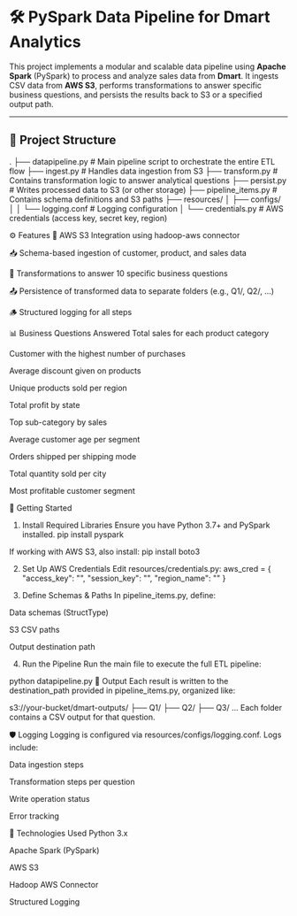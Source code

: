 # 🛠️ PySpark Data Pipeline for Dmart Analytics

This project implements a modular and scalable data pipeline using **Apache Spark** (PySpark) to process and analyze sales data from **Dmart**. It ingests CSV data from **AWS S3**, performs transformations to answer specific business questions, and persists the results back to S3 or a specified output path.

---

## 📁 Project Structure
.
├── datapipeline.py        # Main pipeline script to orchestrate the entire ETL flow
├── ingest.py              # Handles data ingestion from S3
├── transform.py           # Contains transformation logic to answer analytical questions
├── persist.py             # Writes processed data to S3 (or other storage)
├── pipeline_items.py      # Contains schema definitions and S3 paths
├── resources/
│   ├── configs/
│   │   └── logging.conf   # Logging configuration
│   └── credentials.py     # AWS credentials (access key, secret key, region)


⚙️ Features
🔌 AWS S3 Integration using hadoop-aws connector

📥 Schema-based ingestion of customer, product, and sales data

🔄 Transformations to answer 10 specific business questions

📤 Persistence of transformed data to separate folders (e.g., Q1/, Q2/, ...)

🪵 Structured logging for all steps




📊 Business Questions Answered
Total sales for each product category

Customer with the highest number of purchases

Average discount given on products

Unique products sold per region

Total profit by state

Top sub-category by sales

Average customer age per segment

Orders shipped per shipping mode

Total quantity sold per city

Most profitable customer segment




🚀 Getting Started
1. Install Required Libraries
Ensure you have Python 3.7+ and PySpark installed.
pip install pyspark

If working with AWS S3, also install:
pip install boto3

2. Set Up AWS Credentials
Edit resources/credentials.py:
aws_cred = {
    "access_key": "<your-access-key>",
    "session_key": "<your-secret-key>",
    "region_name": "<your-region>"
}

3. Define Schemas & Paths
In pipeline_items.py, define:

Data schemas (StructType)

S3 CSV paths

Output destination path

4. Run the Pipeline
Run the main file to execute the full ETL pipeline:

python datapipeline.py
📁 Output
Each result is written to the destination_path provided in pipeline_items.py, organized like:

s3://your-bucket/dmart-outputs/
├── Q1/
├── Q2/
├── Q3/
...
Each folder contains a CSV output for that question.

🛡️ Logging
Logging is configured via resources/configs/logging.conf. Logs include:

Data ingestion steps

Transformation steps per question

Write operation status

Error tracking

🧱 Technologies Used
Python 3.x

Apache Spark (PySpark)

AWS S3

Hadoop AWS Connector

Structured Logging

